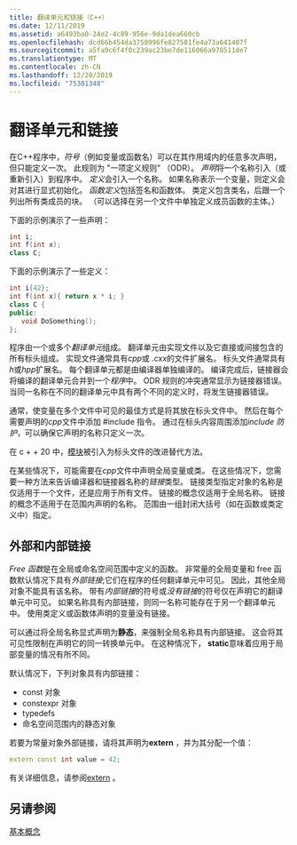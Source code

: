 ```yaml
---
title: 翻译单元和链接（C++）
ms.date: 12/11/2019
ms.assetid: a6493ba0-24e2-4c89-956e-9da1dea660cb
ms.openlocfilehash: dcd66b454da3758996fe827581fe4a73a641407f
ms.sourcegitcommit: a5fa9c6f4f0c239ac23be7de116066a978511de7
ms.translationtype: MT
ms.contentlocale: zh-CN
ms.lasthandoff: 12/20/2019
ms.locfileid: "75301348"
---
```

# <a name="translation-units-and-linkage"></a>翻译单元和链接

在C++程序中，*符号*（例如变量或函数名）可以在其作用域内的任意多次声明，但只能定义一次。 此规则为 "一项定义规则" （ODR）。 *声明*将一个名称引入（或重新引入）到程序中。 *定义*会引入一个名称。 如果名称表示一个变量，则定义会对其进行显式初始化。 *函数定义*包括签名和函数体。 类定义包含类名，后跟一个列出所有类成员的块。 （可以选择在另一个文件中单独定义成员函数的主体。）

下面的示例演示了一些声明：

```cpp
int i;
int f(int x);
class C;
```

下面的示例演示了一些定义：

```cpp
int i{42};
int f(int x){ return x * i; }
class C {
public:
   void DoSomething();
};
```

程序由一个或多个*翻译单元*组成。 翻译单元由实现文件以及它直接或间接包含的所有标头组成。 实现文件通常具有*cpp*或 *.cxx*的文件扩展名。 标头文件通常具有*h*或*hpp*扩展名。 每个翻译单元都是由编译器单独编译的。 编译完成后，链接器会将编译的翻译单元合并到一个*程序*中。 ODR 规则的冲突通常显示为链接器错误。 当同一名称在不同的翻译单元中具有两个不同的定义时，将发生链接器错误。

通常，使变量在多个文件中可见的最佳方式是将其放在标头文件中。 然后在每个需要声明的*cpp*文件中添加 #include 指令。 通过在标头内容周围添加*include 防护*，可以确保它声明的名称只定义一次。

在 c + + 20 中，[模块](modules-cpp.md)被引入为标头文件的改进替代方法。

在某些情况下，可能需要在*cpp*文件中声明全局变量或类。 在这些情况下，您需要一种方法来告诉编译器和链接器名称的*链接*类型。 链接类型指定对象的名称是仅适用于一个文件，还是应用于所有文件。 链接的概念仅适用于全局名称。 链接的概念不适用于在范围内声明的名称。 范围由一组封闭大括号（如在函数或类定义中）指定。

## <a name="external-vs-internal-linkage"></a>外部和内部链接

*Free 函数*是在全局或命名空间范围中定义的函数。 非常量的全局变量和 free 函数默认情况下具有*外部链接*;它们在程序的任何翻译单元中可见。 因此，其他全局对象不能具有该名称。 带有*内部链接*的符号或*没有链接*的符号仅在声明它的翻译单元中可见。 如果名称具有内部链接，则同一名称可能存在于另一个翻译单元中。 使用类定义或函数体声明的变量没有链接。

可以通过将全局名称显式声明为**静态**，来强制全局名称具有内部链接。 这会将其可见性限制在声明它的同一转换单元中。 在这种情况下， **static**意味着应用于局部变量的情况有所不同。

默认情况下，下列对象具有内部链接：
- const 对象
- constexpr 对象
- typedefs
- 命名空间范围内的静态对象

若要为常量对象外部链接，请将其声明为**extern** ，并为其分配一个值：

```cpp
extern const int value = 42;
```

有关详细信息，请参阅[extern](extern-cpp.md) 。

## <a name="see-also"></a>另请参阅

[基本概念](../cpp/basic-concepts-cpp.md)